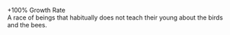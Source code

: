 +100% Growth Rate  
A race of beings that habitually does not teach their young about the birds and the bees.